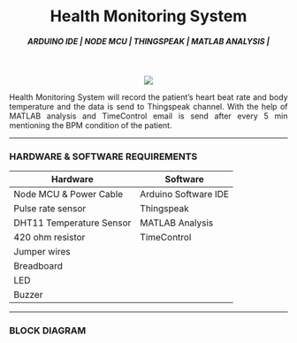 <h1 align="center">Health Monitoring System</h1>

<h5 align="center"><b>ARDUINO IDE | NODE MCU | THINGSPEAK | MATLAB ANALYSIS |</b></h5>
<br>
<p align="center">
<img src="https://img.shields.io/badge/Arduino_IDE-00979D?style=for-the-badge&logo=arduino&logoColor=white" />
</p>

<p  align="justify">
Health Monitoring System will record the patient’s heart beat rate and body temperature and the data is send to Thingspeak channel. With the help of MATLAB analysis and TimeControl email is send after every 5 min mentioning the BPM condition of the patient.
</p>

---

### **HARDWARE & SOFTWARE REQUIREMENTS** ###

Hardware                     | Software
---------------------------- | -------------
Node MCU & Power Cable       | Arduino Software IDE
Pulse rate sensor            | Thingspeak 
DHT11 Temperature Sensor     | MATLAB Analysis
420 ohm resistor             | TimeControl
Jumper wires                 |
Breadboard                   |
LED                          |
Buzzer                       |

---
### **BLOCK DIAGRAM** ###
